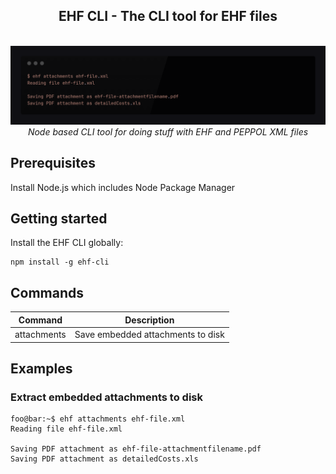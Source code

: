 <h2 align="center">EHF CLI - The CLI tool for EHF files</h2>
<p align="center">
  <br>
  <img src="assets/screenshot.png" alt="CLI screenshot"/>
  <br>
  <i>Node based CLI tool for doing stuff with EHF and PEPPOL XML files</i>
  <br>
</p>

## Prerequisites
Install Node.js which includes Node Package Manager

## Getting started
Install the EHF CLI globally:
```console
npm install -g ehf-cli
```

## Commands
| Command | Description |
| ------- | ----------- |
| attachments | Save embedded attachments to disk |

## Examples
### Extract embedded attachments to disk
```console
foo@bar:~$ ehf attachments ehf-file.xml
Reading file ehf-file.xml

Saving PDF attachment as ehf-file-attachmentfilename.pdf
Saving PDF attachment as detailedCosts.xls
```